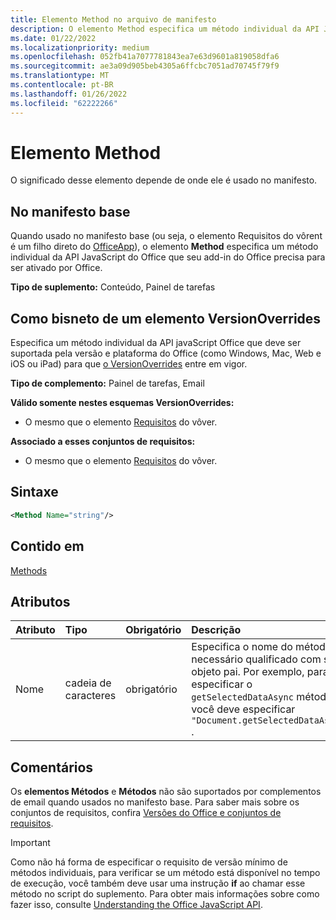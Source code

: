```yaml
---
title: Elemento Method no arquivo de manifesto
description: O elemento Method especifica um método individual da API JavaScript Office que seus Office Add-ins exigem para serem ativados pelo Office ou substituir as configurações de manifesto base.
ms.date: 01/22/2022
ms.localizationpriority: medium
ms.openlocfilehash: 052fb41a7077781843ea7e63d9601a819058dfa6
ms.sourcegitcommit: ae3a09d905beb4305a6ffcbc7051ad70745f79f9
ms.translationtype: MT
ms.contentlocale: pt-BR
ms.lasthandoff: 01/26/2022
ms.locfileid: "62222266"
---
```

# <a name="method-element"></a>Elemento Method

O significado desse elemento depende de onde ele é usado no manifesto.

## <a name="in-the-base-manifest"></a>No manifesto base

Quando usado no manifesto base (ou seja, o elemento Requisitos do vôrent  é um filho direto do [OfficeApp](officeapp.md)), o elemento **Method** especifica um método individual da API JavaScript do Office que seu add-in do Office precisa para ser ativado por Office.

**Tipo de suplemento:** Conteúdo, Painel de tarefas

## <a name="as-a-great-grandchild-of-a-versionoverrides-element"></a>Como bisneto de um elemento VersionOverrides

Especifica um método individual da API javaScript Office que deve ser suportada pela versão e plataforma do Office (como Windows, Mac, Web e iOS ou iPad) para que [o VersionOverrides](versionoverrides.md) entre em vigor.

**Tipo de complemento:** Painel de tarefas, Email

**Válido somente nestes esquemas VersionOverrides:**

- O mesmo que o elemento [Requisitos](requirements.md) do vôver.

**Associado a esses conjuntos de requisitos:**

- O mesmo que o elemento [Requisitos](requirements.md) do vôver.

## <a name="syntax"></a>Sintaxe

```XML
<Method Name="string"/>
```

## <a name="contained-in"></a>Contido em

[Methods](methods.md)

## <a name="attributes"></a>Atributos

|Atributo|Tipo|Obrigatório|Descrição|
|:-----|:-----|:-----|:-----|
|Nome|cadeia de caracteres|obrigatório|Especifica o nome do método necessário qualificado com seu objeto pai. Por exemplo, para especificar o `getSelectedDataAsync` método, você deve especificar `"Document.getSelectedDataAsync"` .|

## <a name="remarks"></a>Comentários

Os **elementos Métodos** e **Métodos** não são suportados por complementos de email quando usados no manifesto base. Para saber mais sobre os conjuntos de requisitos, confira [Versões do Office e conjuntos de requisitos](../../develop/office-versions-and-requirement-sets.md).

> [!IMPORTANT]
> Como não há forma de especificar o requisito de versão mínimo de métodos individuais, para verificar se um método está disponível no tempo de execução, você também deve usar uma instrução **if** ao chamar esse método no script do suplemento. Para obter mais informações sobre como fazer isso, consulte [Understanding the Office JavaScript API](../../develop/understanding-the-javascript-api-for-office.md).
